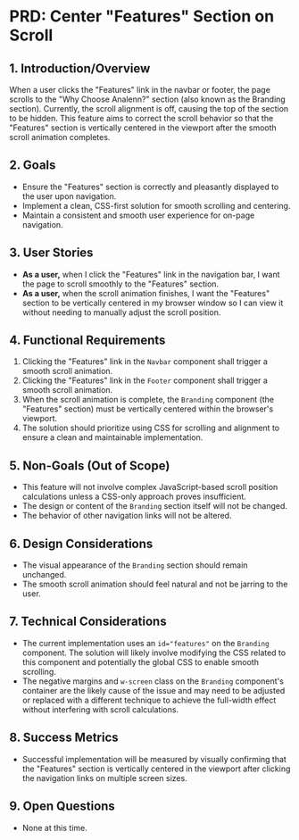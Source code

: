 # PRD: Center "Features" Section on Scroll

## 1. Introduction/Overview

When a user clicks the "Features" link in the navbar or footer, the page scrolls to the "Why Choose Analenn?" section (also known as the Branding section). Currently, the scroll alignment is off, causing the top of the section to be hidden. This feature aims to correct the scroll behavior so that the "Features" section is vertically centered in the viewport after the smooth scroll animation completes.

## 2. Goals

- Ensure the "Features" section is correctly and pleasantly displayed to the user upon navigation.
- Implement a clean, CSS-first solution for smooth scrolling and centering.
- Maintain a consistent and smooth user experience for on-page navigation.

## 3. User Stories

- **As a user,** when I click the "Features" link in the navigation bar, I want the page to scroll smoothly to the "Features" section.
- **As a user,** when the scroll animation finishes, I want the "Features" section to be vertically centered in my browser window so I can view it without needing to manually adjust the scroll position.

## 4. Functional Requirements

1.  Clicking the "Features" link in the `Navbar` component shall trigger a smooth scroll animation.
2.  Clicking the "Features" link in the `Footer` component shall trigger a smooth scroll animation.
3.  When the scroll animation is complete, the `Branding` component (the "Features" section) must be vertically centered within the browser's viewport.
4.  The solution should prioritize using CSS for scrolling and alignment to ensure a clean and maintainable implementation.

## 5. Non-Goals (Out of Scope)

- This feature will not involve complex JavaScript-based scroll position calculations unless a CSS-only approach proves insufficient.
- The design or content of the `Branding` section itself will not be changed.
- The behavior of other navigation links will not be altered.

## 6. Design Considerations

- The visual appearance of the `Branding` section should remain unchanged.
- The smooth scroll animation should feel natural and not be jarring to the user.

## 7. Technical Considerations

- The current implementation uses an `id="features"` on the `Branding` component. The solution will likely involve modifying the CSS related to this component and potentially the global CSS to enable smooth scrolling.
- The negative margins and `w-screen` class on the `Branding` component's container are the likely cause of the issue and may need to be adjusted or replaced with a different technique to achieve the full-width effect without interfering with scroll calculations.

## 8. Success Metrics

- Successful implementation will be measured by visually confirming that the "Features" section is vertically centered in the viewport after clicking the navigation links on multiple screen sizes.

## 9. Open Questions

- None at this time.
